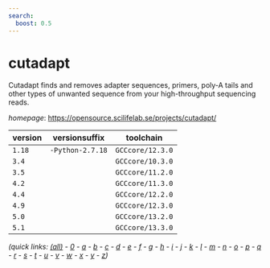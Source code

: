 ```yaml
---
search:
  boost: 0.5
---
```

# cutadapt

Cutadapt finds and removes adapter sequences, primers, poly-A tails and other types of unwanted sequence from your high-throughput sequencing reads.

*homepage*: <https://opensource.scilifelab.se/projects/cutadapt/>

version | versionsuffix | toolchain
--------|---------------|----------
``1.18`` | ``-Python-2.7.18`` | ``GCCcore/12.3.0``
``3.4`` |  | ``GCCcore/10.3.0``
``3.5`` |  | ``GCCcore/11.2.0``
``4.2`` |  | ``GCCcore/11.3.0``
``4.4`` |  | ``GCCcore/12.2.0``
``4.9`` |  | ``GCCcore/12.3.0``
``5.0`` |  | ``GCCcore/13.2.0``
``5.1`` |  | ``GCCcore/13.3.0``


*(quick links: [(all)](../index.md) - [0](../0/index.md) - [a](../a/index.md) - [b](../b/index.md) - [c](../c/index.md) - [d](../d/index.md) - [e](../e/index.md) - [f](../f/index.md) - [g](../g/index.md) - [h](../h/index.md) - [i](../i/index.md) - [j](../j/index.md) - [k](../k/index.md) - [l](../l/index.md) - [m](../m/index.md) - [n](../n/index.md) - [o](../o/index.md) - [p](../p/index.md) - [q](../q/index.md) - [r](../r/index.md) - [s](../s/index.md) - [t](../t/index.md) - [u](../u/index.md) - [v](../v/index.md) - [w](../w/index.md) - [x](../x/index.md) - [y](../y/index.md) - [z](../z/index.md))*

